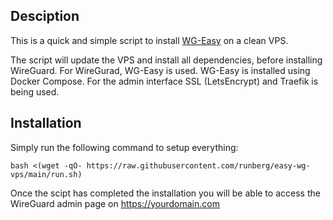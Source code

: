 ## Desciption ##

This is a quick and simple script to install [WG-Easy](https://github.com/wg-easy/wg-easy) on a clean VPS.

The script will update the VPS and install all dependencies, before installing WireGuard.
For WireGurad, WG-Easy is used. WG-Easy is installed using Docker Compose. For the admin interface SSL (LetsEncrypt) and Traefik is being used.

## Installation ##

Simply run the following command to setup everything:

```
bash <(wget -qO- https://raw.githubusercontent.com/runberg/easy-wg-vps/main/run.sh)
```
Once the scipt has completed the installation you will be able to access the WireGuard admin page on https://yourdomain.com




